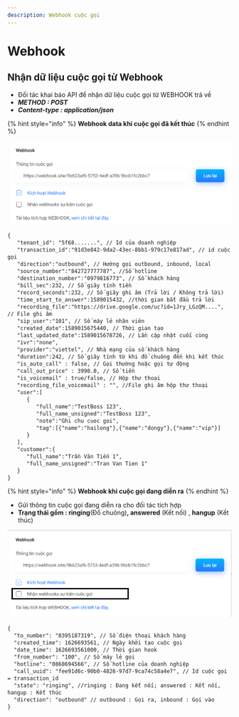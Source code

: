 ```yaml
---
description: Webhook cuộc gọi
---
```


# Webhook

## Nhận dữ liệu cuộc gọi từ Webhook

* Đối tác khai báo API để nhận dữ liệu cuộc gọi từ WEBHOOK trả về
* _**METHOD : POST**_
* _**Content-type : application/json**_

{% hint style="info" %}
**Webhook data khi cuộc gọi đã kết thúc**
{% endhint %}

![](<../.gitbook/assets/image (6).png>)

```
{
   "tenant_id": "5f68.......", // Id của doanh nghiệp
   "transaction_id":"91d3e842-9da2-43ec-8bb1-979c17e817ad", // id cuộc gọi
   "direction":"outbound", // Hướng gọi outbound, inbound, local
   "source_number":"842727777787", //Số hotline
   "destination_number":"0979816773", // Số khách hàng
   "bill_sec":232, // Số giây tính tiền
   "record_seconds":232, // Số giây ghi âm (Trả lời / Không trả lời)
   "time_start_to_answer":1589015432, //thời gian bắt đầu trả lời
   "recording_file":"https://drive.google.com/uc?id=1Jry_LGzQM....", // File ghi âm
   "sip_user":"101", // Số máy lẻ nhân viên
   "created_date":1589015675440, // Thời gian tạo
   "last_updated_date":1589015678726, // Lần cập nhật cuối cùng
   "ivr":"none",
   "provider":"viettel", // Nhà mạng của số khách hàng
   "duration":242, // Số giây tính từ khi đổ chuông đến khi kết thúc
   "is_auto_call" : false, // Gọi thường hoặc gọi tự động
   "call_out_price" : 3990.0, // Số tiền
   "is_voicemail" : true/false, // Hộp thư thoại
   "recording_file_voicemail" : "", //File ghi âm hộp thư thoại
   "user":[
      {
         "full_name":"TestBoss 123",
         "full_name_unsigned":"TestBoss 123",
         "note":"Ghi chu cuoc goi",
         "tag":[{"name":"hailong"},{"name":"dongy"},{"name":"vip"}]
      }
   ],
   "customer":{
      "full_name":"Trần Văn Tiến 1",
      "full_name_unsigned":"Tran Van Tien 1"
   }
}
```

{% hint style="info" %}
**Webhook khi cuộc gọi đang diễn ra**
{% endhint %}

* Gửi thông tin cuộc gọi đang diễn ra cho đối tác tích hợp
* **Trạng thái gồm : ringing**(Đổ chuông)**, answered** (Kết nối) , **hangup** (Kết thúc)

![](<../.gitbook/assets/image (4).png>)

```
{
  "to_number": "0395187319", // Số điện thoại khách hàng
  "created_time": 1626693561, // Ngày khởi tạo cuộc gọi
  "date_time": 1626693561000, // Thời gian hook
  "from_number": "100", // Số máy lẻ gọi
  "hotline": "0868694566", // Số hotline của doanh nghiệp
  "call_uuid": "fee91d6c-90b0-4826-97d7-9ca74c58a4e7", // Id cuộc gọi = transaction_id
  "state": "ringing", //ringing : Đang kết nối; answered : Kết nối, hangup : Kết thúc 
  "direction": "outbound" // outbound : Gọi ra, inbound : Gọi vào
}
```
